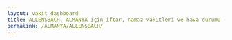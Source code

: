 ```yaml
---
layout: vakit_dashboard
title: ALLENSBACH, ALMANYA için iftar, namaz vakitleri ve hava durumu - ilçe/eyalet seç
permalink: /ALMANYA/ALLENSBACH/
---
```


<script type="text/javascript">
  var GLOBAL_COUNTRY = 'ALMANYA';
  var GLOBAL_CITY = 'ALLENSBACH';
  var GLOBAL_STATE = '';
  var lat = 72;
  var lon = 21;
</script>
